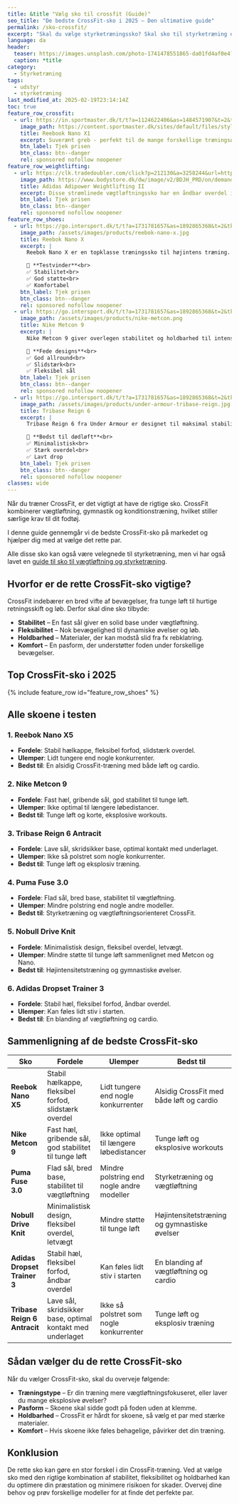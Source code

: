 ```yaml
---
title: &title "Vælg sko til crossfit (Guide)"
seo_title: "De bedste CrossFit-sko i 2025 – Den ultimative guide"
permalink: /sko-crossfit/
excerpt: "Skal du vælge styrketræningssko? Skal sko til styrketræning og fitness være vægtløftersko, fitness sko, løbesko eller bare fødder?"
language: da
header:
  teaser: https://images.unsplash.com/photo-1741478551865-da01fd4af0e4?ixlib=rb-4.0.3&ixid=M3wxMjA3fDB8MHxwaG90by1wYWdlfHx8fGVufDB8fHx8fA%3D%3D&auto=format&fit=crop&h=300&w=400&q=10
  caption: *title
category:
  - Styrketræning
tags:
  - udstyr
  - styrketræning
last_modified_at: 2025-02-19T23:14:14Z
toc: true
feature_row_crossfit:
  - url: https://in.sportmaster.dk/t/t?a=1124622406&as=1484571907&t=2&tk=1&url=https://sportmaster.dk/varer?query=reebok%20nano%20x
    image_path: https://content.sportmaster.dk/sites/default/files/styles/image_widget_large/public/PIM-images/reebok/2235120/reebok-nano-x1-vegan-cblack-purpnk-pixmin-2235120-v1-704860.png
    title: Reebook Nano X1
    excerpt: Suverænt greb - perfekt til de mange forskellige træningsøvelser, som din WOD består af. Skoen er særligt skabt til dine mange forskellige Crossfit-aktiviteter, men kan bruges til en række former for træning.
    btn_label: Tjek prisen
    btn_class: btn--danger
    rel: sponsored nofollow noopener
feature_row_weightlifting:
  - url: https://clk.tradedoubler.com/click?p=212130&a=3258244&url=https%3A%2F%2Fwww.bodystore.dk%2Ftraeningstoj%2Ftraeningstoj-til-maend%2Ftraeningssko%3Fprefn1%3Dhsng-product-onlineFlag-gg%26prefv1%3Dtrue%26prefn2%3Dhsng-skor%26prefv2%3Dlyftarsko
    image_path: https://www.bodystore.dk/dw/image/v2/BDJH_PRD/on/demandware.static/-/Sites-hsng-master-catalog/default/dw9f4bc3f9/media/GG-Produktbilder/Adidas/GZ5953R_Adidas_Adipower-Weightlifting-II-WhiteBlack-01_jan22.jpg?sw=655&sh=655&sm=fit&sfrm=png
    title: Adidas Adipower Weightlifting II
    excerpt: Disse strømlinede vægtløftningssko har en åndbar overdel i vævet tekstil samt indvendige forstærkninger, der forbedrer stabiliteten. Skoene omfavner foden med målrettet støtte og giver samtidig plads til tæernes naturlige bevægelser.
    btn_label: Tjek prisen
    btn_class: btn--danger
    rel: sponsored nofollow noopener
feature_row_shoes:
  - url: https://go.intersport.dk/t/t?a=1731781657&as=1892865368&t=2&tk=1&url=https://intersport.dk/search?q=reebook+nano+x
    image_path: /assets/images/products/reebok-nano-x.jpg
    title: Reebok Nano X
    excerpt: |
      Reebok Nano X er en topklasse træningssko til højintens træning. Den kombinerer komfort, stabilitet og stil med en let, åndbar overdel. Mellemsålen sikrer god støtte og responsivitet, perfekt til CrossFit.

      🥇 **Testvinder**<br>
      ✅ Stabilitet<br>
      ✅ God støtte<br>
      ✅ Komfortabel
    btn_label: Tjek prisen
    btn_class: btn--danger
    rel: sponsored nofollow noopener
  - url: https://go.intersport.dk/t/t?a=1731781657&as=1892865368&t=2&tk=1&url=https://intersport.dk/search?q=nike+metcon
    image_path: /assets/images/products/nike-metcon.png
    title: Nike Metcon 9
    excerpt: |
      Nike Metcon 9 giver overlegen stabilitet og holdbarhed til intens træning. Den åndbare overdel holder dine fødder komfortable, mens den fleksible sål sikrer bevægelighed og solid støtte til tunge løft.

      🥈 **Fede designs**<br>
      ✅ God allround<br>
      ✅ Slidstærk<br>
      ✅ Fleksibel sål
    btn_label: Tjek prisen
    btn_class: btn--danger
    rel: sponsored nofollow noopener
  - url: https://go.intersport.dk/t/t?a=1731781657&as=1892865368&t=2&tk=1&url=https://intersport.dk/search?q=tribase+reign
    image_path: /assets/images/products/under-armour-tribase-reign.jpg
    title: Tribase Reign 6
    excerpt: |
      Tribase Reign 6 fra Under Armour er designet til maksimal stabilitet og fleksibilitet. Med tre jordkontaktpunkter og en stærk overdel giver denne sko dig den perfekte støtte til eksplosive træningspas.

      🥉 **Bedst til dødløft**<br>
      ✅ Minimalistisk<br>
      ✅ Stærk overdel<br>
      ✅ Lavt drop
    btn_label: Tjek prisen
    btn_class: btn--danger
    rel: sponsored nofollow noopener
classes: wide
---
```


Når du træner CrossFit, er det vigtigt at have de rigtige sko. CrossFit kombinerer vægtløftning, gymnastik og konditionstræning, hvilket stiller særlige krav til dit fodtøj.

I denne guide gennemgår vi de bedste CrossFit-sko på markedet og hjælper dig med at vælge det rette par.

Alle disse sko kan også være velegnede til styrketræning, men vi har også lavet en [guide til sko til vægtløftning og styrketræning](/sko-styrketraening-fitness/).

## Hvorfor er de rette CrossFit-sko vigtige?

CrossFit indebærer en bred vifte af bevægelser, fra tunge løft til hurtige retningsskift og løb. Derfor skal dine sko tilbyde:

- **Stabilitet** – En fast sål giver en solid base under vægtløftning.
- **Fleksibilitet** – Nok bevægelighed til dynamiske øvelser og løb.
- **Holdbarhed** – Materialer, der kan modstå slid fra fx rebklatring.
- **Komfort** – En pasform, der understøtter foden under forskellige bevægelser.

## Top CrossFit-sko i 2025

{% include feature_row id="feature_row_shoes" %}

## Alle skoene i testen

### 1. Reebok Nano X5

- **Fordele**: Stabil hælkappe, fleksibel forfod, slidstærk overdel.
- **Ulemper**: Lidt tungere end nogle konkurrenter.
- **Bedst til**: En alsidig CrossFit-træning med både løft og cardio.

### 2. Nike Metcon 9

- **Fordele**: Fast hæl, gribende sål, god stabilitet til tunge løft.
- **Ulemper**: Ikke optimal til længere løbedistancer.
- **Bedst til**: Tunge løft og korte, eksplosive workouts.

### 3. Tribase Reign 6 Antracit

- **Fordele**: Lave sål, skridsikker base, optimal kontakt med underlaget.
- **Ulemper**: Ikke så polstret som nogle konkurrenter.
- **Bedst til**: Tunge løft og eksplosiv træning.

### 4. Puma Fuse 3.0

- **Fordele**: Flad sål, bred base, stabilitet til vægtløftning.
- **Ulemper**: Mindre polstring end nogle andre modeller.
- **Bedst til**: Styrketræning og vægtløftningsorienteret CrossFit.

### 5. Nobull Drive Knit

- **Fordele**: Minimalistisk design, fleksibel overdel, letvægt.
- **Ulemper**: Mindre støtte til tunge løft sammenlignet med Metcon og Nano.
- **Bedst til**: Højintensitetstræning og gymnastiske øvelser.

### 6. Adidas Dropset Trainer 3

- **Fordele**: Stabil hæl, fleksibel forfod, åndbar overdel.
- **Ulemper**: Kan føles lidt stiv i starten.
- **Bedst til**: En blanding af vægtløftning og cardio.

## Sammenligning af de bedste CrossFit-sko

| Sko                   | Fordele                                       | Ulemper                                         | Bedst til                        |
|-----------------------|--------------------------------|----------------------------------|------------------------------|
| **Reebok Nano X5**    | Stabil hælkappe, fleksibel forfod, slidstærk overdel | Lidt tungere end nogle konkurrenter | Alsidig CrossFit med både løft og cardio |
| **Nike Metcon 9**     | Fast hæl, gribende sål, god stabilitet til tunge løft | Ikke optimal til længere løbedistancer | Tunge løft og eksplosive workouts |
| **Puma Fuse 3.0**     | Flad sål, bred base, stabilitet til vægtløftning | Mindre polstring end nogle andre modeller | Styrketræning og vægtløftning |
| **Nobull Drive Knit** | Minimalistisk design, fleksibel overdel, letvægt | Mindre støtte til tunge løft | Højintensitetstræning og gymnastiske øvelser |
| **Adidas Dropset Trainer 3** | Stabil hæl, fleksibel forfod, åndbar overdel | Kan føles lidt stiv i starten | En blanding af vægtløftning og cardio |
| **Tribase Reign 6 Antracit** | Lave sål, skridsikker base, optimal kontakt med underlaget | Ikke så polstret som nogle konkurrenter | Tunge løft og eksplosiv træning |

## Sådan vælger du de rette CrossFit-sko

Når du vælger CrossFit-sko, skal du overveje følgende:

- **Træningstype** – Er din træning mere vægtløftningsfokuseret, eller laver du mange eksplosive øvelser?
- **Pasform** – Skoene skal sidde godt på foden uden at klemme.
- **Holdbarhed** – CrossFit er hårdt for skoene, så vælg et par med stærke materialer.
- **Komfort** – Hvis skoene ikke føles behagelige, påvirker det din træning.

## Konklusion

De rette sko kan gøre en stor forskel i din CrossFit-træning. Ved at vælge sko med den rigtige kombination af stabilitet, fleksibilitet og holdbarhed kan du optimere din præstation og minimere risikoen for skader. Overvej dine behov og prøv forskellige modeller for at finde det perfekte par.
